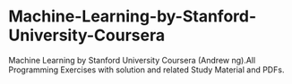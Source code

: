 # Machine-Learning-by-Stanford-University-Coursera
Machine Learning by Stanford University Coursera (Andrew ng).All Programming Exercises with solution and related Study Material and PDFs.
